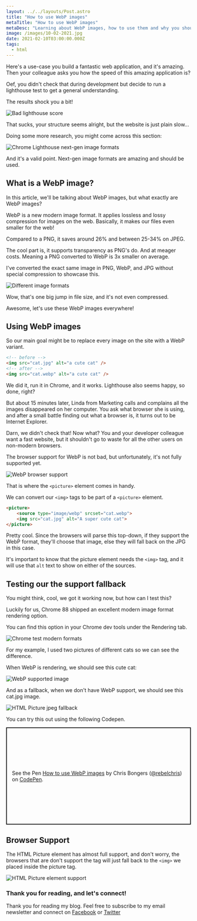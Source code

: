 ```yaml
---
layout: ../../layouts/Post.astro
title: "How to use WebP images"
metaTitle: "How to use WebP images"
metaDesc: "Learning about WebP images, how to use them and why you should use them!"
image: /images/10-02-2021.jpg
date: 2021-02-10T03:00:00.000Z
tags:
  - html
---
```

Here's a use-case you build a fantastic web application, and it's amazing. Then your colleague asks you how the speed of this amazing application is?

Oef, you didn't check that during development but decide to run a lighthouse test to get a general understanding.

The results shock you a bit! 

![Bad lighthouse score](https://cdn.hashnode.com/res/hashnode/image/upload/v1612504243591/TPULQdm2x.png)

That sucks, your structure seems alright, but the website is just plain slow...

Doing some more research, you might come across this section:

![Chrome Lighthouse next-gen image formats](https://cdn.hashnode.com/res/hashnode/image/upload/v1612504383457/_-wCDGqI3.png)

And it's a valid point. Next-gen image formats are amazing and should be used.

## What is a WebP image?

In this article, we'll be talking about WebP images, but what exactly are WebP images?

WebP is a new modern image format. It applies lossless and lossy compression for images on the web.
Basically, it makes our files even smaller for the web!

Compared to a PNG, it saves around 26% and between 25-34% on JPEG.

The cool part is, it supports transparency as PNG's do. And at meager costs.
Meaning a PNG converted to WebP is 3x smaller on average.

I've converted the exact same image in PNG, WebP, and JPG without special compression to showcase this.

![Different image formats](https://cdn.hashnode.com/res/hashnode/image/upload/v1612504592342/lraBbd6xn.png)

Wow, that's one big jump in file size, and it's not even compressed.

Awesome, let's use these WebP images everywhere!

## Using WebP images

So our main goal might be to replace every image on the site with a WebP variant.

```html
<!-- before -->
<img src="cat.jpg" alt="a cute cat" />
<!-- after -->
<img src="cat.webp" alt="a cute cat" />
```

We did it, run it in Chrome, and it works. Lighthouse also seems happy, so done, right?

But about 15 minutes later, Linda from Marketing calls and complains all the images disappeared on her computer.
You ask what browser she is using, and after a small battle finding out what a browser is, it turns out to be Internet Explorer.

Darn, we didn't check that! 
Now what? You and your developer colleague want a fast website, but it shouldn't go to waste for all the other users on non-modern browsers.

The browser support for WebP is not bad, but unfortunately, it's not fully supported yet.

![WebP browser support](https://caniuse.bitsofco.de/image/webp.png)

That is where the `<picture>` element comes in handy.

We can convert our `<img>` tags to be part of a `<picture>` element.

```html
<picture>
	<source type="image/webp" srcset="cat.webp">
	<img src="cat.jpg" alt="A super cute cat">
</picture>
```

Pretty cool. Since the browsers will parse this top-down, if they support the WebP format, they'll choose that image, else they will fall back on the JPG in this case.

It's important to know that the picture element needs the `<img>` tag, and it will use that `alt` text to show on either of the sources.

## Testing our the support fallback

You might think, cool, we got it working now, but how can I test this?

Luckily for us, Chrome 88 shipped an excellent modern image format rendering option.

You can find this option in your Chrome dev tools under the Rendering tab.

![Chrome test modern formats](https://cdn.hashnode.com/res/hashnode/image/upload/v1612505641244/4T0Sr6SR2.png)

For my example, I used two pictures of different cats so we can see the difference.

When WebP is rendering, we should see this cute cat:

![WebP supported image](https://cdn.hashnode.com/res/hashnode/image/upload/v1612505757204/r0V3WdOhl.png)

And as a fallback, when we don't have WebP support, we should see this cat.jpg image.

![HTML Picture jpeg fallback](https://cdn.hashnode.com/res/hashnode/image/upload/v1612505817215/3BDD3FpCg.png)

You can try this out using the following Codepen.

<p class="codepen" data-height="265" data-theme-id="dark" data-default-tab="html,result" data-user="rebelchris" data-slug-hash="PobZJLL" style="height: 265px; box-sizing: border-box; display: flex; align-items: center; justify-content: center; border: 2px solid; margin: 1em 0; padding: 1em;" data-pen-title="How to use WebP images">
  <span>See the Pen <a href="https://codepen.io/rebelchris/pen/PobZJLL">
  How to use WebP images</a> by Chris Bongers (<a href="https://codepen.io/rebelchris">@rebelchris</a>)
  on <a href="https://codepen.io">CodePen</a>.</span>
</p>
<script async defer src="https://cpwebassets.codepen.io/assets/embed/ei.js"></script>

## Browser Support

The HTML Picture element has almost full support, and don't worry, the browsers that are don't support the tag will just fall back to the `<img>` we placed inside the picture tag.
 
![HTML Picture element support](https://caniuse.bitsofco.de/image/picture.png)

### Thank you for reading, and let's connect!

Thank you for reading my blog. Feel free to subscribe to my email newsletter and connect on [Facebook](https://www.facebook.com/DailyDevTipsBlog) or [Twitter](https://twitter.com/DailyDevTips1)
